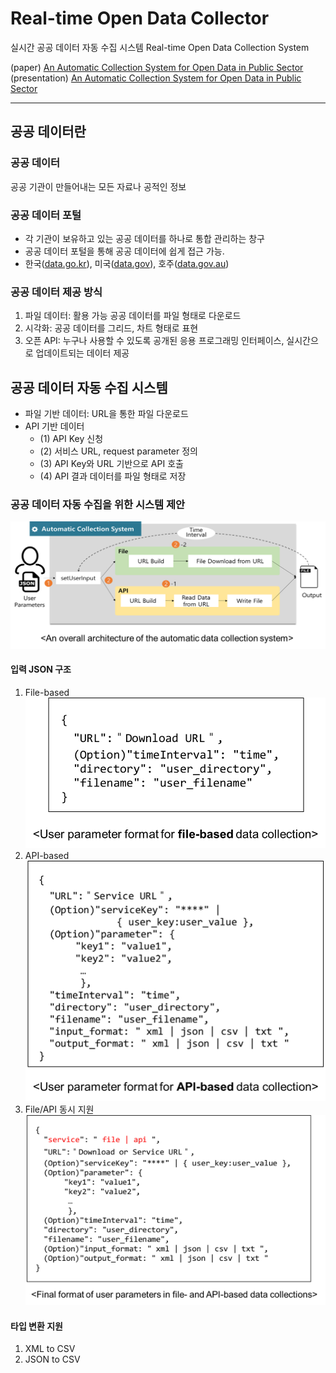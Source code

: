 ﻿# Real-time Open Data Collector

실시간 공공 데이터 자동 수집 시스템
Real-time Open Data Collection System

(paper) [An Automatic Collection System for Open Data in Public Sector](https://github.com/Juhong-Namgung/realtime-opendata-collector/blob/master/paper/%5Bpaper%5DAn%20Automatic%20Collection%20System%20for%20Open%20Data%20in%20Public%20Sector.pdf)
(presentation) [An Automatic Collection System for Open Data in Public Sector](https://github.com/Juhong-Namgung/realtime-opendata-collector/blob/master/paper/%5Bpresentation%5DAn%20Automatic%20Collection%20System%20for%20Open%20Data%20in%20the%20Public%20Sector-Oral.pdf)

--- 
## 공공 데이터란
### 공공 데이터 
공공 기관이 만들어내는 모든 자료나 공적인 정보

### 공공 데이터 포털
 - 각 기관이 보유하고 있는 공공 데이터를 하나로 통합 관리하는 창구
 - 공공 데이터 포털을 통해 공공 데이터에 쉽게 접근 가능.
 - 한국([data.go.kr](http://data.go.kr)), 미국([data.gov](http://data.gov)), 호주([data.gov.au](http://data.gov.au))
### 공공 데이터 제공 방식
 1) 파일 데이터: 활용 가능 공공 데이터를 파일 형태로 다운로드
 2) 시각화: 공공 데이터를 그리드, 차트 형태로 표현
 3) 오픈 API: 누구나 사용할 수 있도록 공개된 응용 프로그래밍 인터페이스, 
                       실시간으로 업데이트되는 데이터 제공 
                       


## 공공 데이터 자동 수집 시스템

 * 파일 기반 데이터: URL을 통한 파일 다운로드
 * API 기반 데이터
	 * (1) API Key 신청
	 * (2) 서비스 URL, request parameter 정의
	 * (3) API Key와 URL 기반으로 API 호출
	 * (4) API 결과 데이터를 파일 형태로 저장

### 공공 데이터 자동 수집을 위한 시스템 제안
![system.png](./paper/system.png)

#### 입력 JSON 구조
1) File-based
![file.png](./paper/file.png)
2) API-based
![api.png](./paper/api.png)
3) File/API 동시 지원
![final.png](./paper/final.png)


#### 타입 변환 지원
1) XML to CSV
2) JSON to CSV
